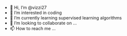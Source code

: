 - 👋 Hi, I’m @vizzi27
- 👀 I’m interested in  coding
- 🌱 I’m currently learning supervised learning algorithms
- 💞️ I’m looking to collaborate on ...
- 📫 How to reach me ...

<!---
vizzi27/vizzi27 is a ✨ special ✨ repository because its `README.md` (this file) appears on your GitHub profile.
You can click the Preview link to take a look at your changes.
--->
